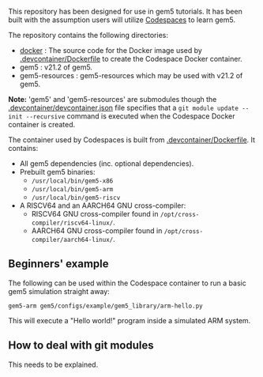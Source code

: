 This repository has been designed for use in gem5 tutorials.
It has been built with the assumption users will utilize [Codespaces](https://github.com/features/codespaces) to learn gem5.

The repository contains the following directories:

* [docker](docker) :
The source code for the Docker image used by [.devcontainer/Dockerfile](.devcontainer/Dockerfile) to create the Codespace Docker container.
* gem5 :
v21.2 of gem5.
* gem5-resources :
gem5-resources which may be used with v21.2 of gem5.

**Note:** 'gem5' and 'gem5-resources' are submodules though the [.devcontainer/devcontainer.json](.devcontainer/devcontainer.json) file specifies that a `git module update --init --recursive` command is executed when the Codespace Docker container is created.

The container used by Codespaces is built from [.devcontainer/Dockerfile](.devcontainer/Dockerfile).
It contains:

* All gem5 dependencies (inc. optional dependencies).
* Prebuilt gem5 binaries:
    - `/usr/local/bin/gem5-x86`
    - `/usr/local/bin/gem5-arm`
    - `/usr/local/bin/gem5-riscv`
* A RISCV64 and an AARCH64 GNU cross-compiler:
    * RISCV64 GNU cross-compiler found in `/opt/cross-compiler/riscv64-linux/`.
    * AARCH64 GNU cross-compiler found in `/opt/cross-compiler/aarch64-linux/`.

## Beginners' example

The following can be used within the Codespace container to run a basic gem5 simulation straight away:

```
gem5-arm gem5/configs/example/gem5_library/arm-hello.py
```

This will execute a "Hello world!" program inside a simulated ARM system.

## How to deal with git modules

This needs to be explained.
